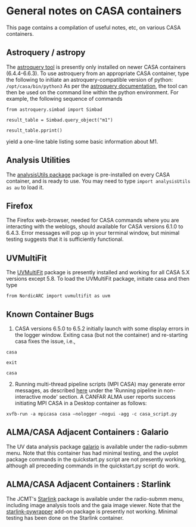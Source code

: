 # General notes on CASA containers 

This page contains a compilation of useful notes, etc, on various CASA containers.

## Astroquery / astropy

The [astroquery tool](https://astroquery.readthedocs.io/en/latest/) is presently only installed on newer CASA containers (6.4.4-6.6.3).  To use astroquery from an appropriate CASA container, type the following to initiate an astroquery-compatible version of python:
`/opt/casa/bin/python3`
As per the [astroquery documentation](https://astroquery.readthedocs.io/en/latest/), the tool can then be used on the command line within the python environment.  For example, the following sequence of commands

`from astroquery.simbad import Simbad`

`result_table = Simbad.query_object("m1")`


`result_table.pprint()`

yield a one-line table listing some basic information about M1.

## Analysis Utilities
The [analysisUtils package](https://casaguides.nrao.edu/index.php/Analysis_Utilities) package is pre-installed on every CASA container, and is ready to use.  You may need to type
`import analysisUtils as au`
to load it.

## Firefox
The Firefox web-browser, needed for CASA commands where you are interacting with the weblogs, should available for CASA versions 6.1.0 to 6.4.3.  Error messages will pop up in your terminal window, but minimal testing suggests that it is sufficiently functional.

## UVMultiFit
The [UVMultiFit](https://github.com/onsala-space-observatory/UVMultiFit/blob/master/INSTALL.md) package is presently installed and working for all CASA 5.X versions except 5.8.  To load the UVMultiFit package, initiate casa and then type

`from NordicARC import uvmultifit as uvm`

## Known Container Bugs
1) CASA versions 6.5.0 to 6.5.2 initially launch with some display errors in the logger window.  Exiting casa (but not the container) and re-starting casa fixes the issue, i.e.,

`casa`

`exit`

`casa`


2) Running multi-thread pipeline scripts (MPI CASA) may generate error messages, as described [here](https://casadocs.readthedocs.io/en/latest/notebooks/frequently-asked-questions.html) under the 'Running pipeline in non-interactive mode' section.  A CANFAR ALMA user reports success initiating MPI CASA in a Desktop container as follows:

`xvfb-run -a mpicasa casa —nologger —nogui -agg -c casa_script.py`

## ALMA/CASA Adjacent Containers : Galario
The UV data analysis package [galario](https://mtazzari.github.io/galario) is available under the radio-submm menu.  Note that this container has had minimal testing, and the uvplot package commands in the quickstart.py script are not presently working, although all preceeding commands in the quickstart.py script do work.

## ALMA/CASA Adjacent Containers : Starlink
The JCMT's [Starlink](https://starlink.eao.hawaii.edu/starlink) package is available under the radio-submm menu, including image analysis tools and the gaia image viewer.  Note that the [starlink-pywrapper](https://starlink-pywrapper.readthedocs.io/en/latest/) add-on package is presently not working.  Minimal testing has been done on the Starlink container.
